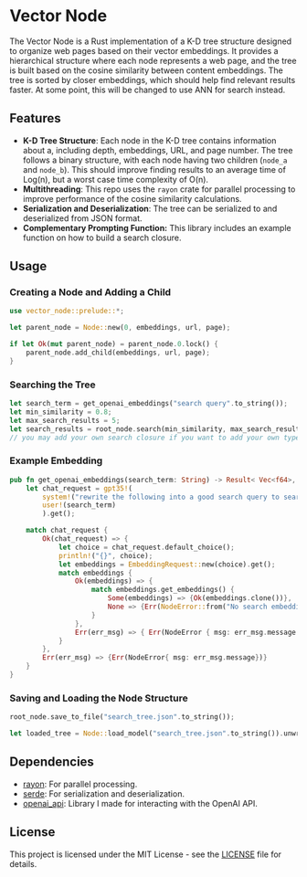 # Vector Node

The Vector Node is a Rust implementation of a K-D tree structure designed
to organize web pages based on their vector embeddings. It provides a
hierarchical structure where each node represents a web page, and the tree is
built based on the cosine similarity between content embeddings. The tree is 
sorted by closer embeddings, which should help find relevant results faster.
At some point, this will be changed to use ANN for search instead.

## Features

- **K-D Tree Structure**: Each node in the K-D tree contains information about a,
  including depth, embeddings, URL, and page number. The tree follows a binary structure,
  with each node having two children (`node_a` and `node_b`). This should improve finding results
  to an average time of Log(n), but a worst case time complexity of O(n).
- **Multithreading**: This repo uses the `rayon` crate for parallel processing
  to improve performance of the cosine similarity calculations.
- **Serialization and Deserialization**: The tree can be serialized to and
  deserialized from JSON format.
- **Complementary Prompting Function:** This library includes an example 
  function on how to build a search closure.

## Usage

### Creating a Node and Adding a Child

```rust
use vector_node::prelude::*;

let parent_node = Node::new(0, embeddings, url, page);

if let Ok(mut parent_node) = parent_node.0.lock() {
    parent_node.add_child(embeddings, url, page);
}

```

### Searching the Tree

```rust
let search_term = get_openai_embeddings("search query".to_string());
let min_similarity = 0.8; 
let max_search_results = 5;
let search_results = root_node.search(min_similarity, max_search_results, search_term);
// you may add your own search closure if you want to add your own type of embeddings
```

### Example Embedding

```rust
pub fn get_openai_embeddings(search_term: String) -> Result< Vec<f64>, NodeError> {
    let chat_request = gpt35!(
        system!("rewrite the following into a good search query to search the api reference documents: "),
        user!(search_term)
        ).get();

    match chat_request {
        Ok(chat_request) => {
            let choice = chat_request.default_choice();
            println!("{}", choice);
            let embeddings = EmbeddingRequest::new(choice).get();
            match embeddings {
                Ok(embeddings) => {
                    match embeddings.get_embeddings() {
                        Some(embeddings) => {Ok(embeddings.clone())},
                        None => {Err(NodeError::from("No search embeddings were found")) }
                    }
                },
                Err(err_msg) => { Err(NodeError { msg: err_msg.message })}
            }
        },
        Err(err_msg) => {Err(NodeError{ msg: err_msg.message})}
    }
}
```

### Saving and Loading the Node Structure

```rust
root_node.save_to_file("search_tree.json".to_string());

let loaded_tree = Node::load_model("search_tree.json".to_string()).unwrap();
```

## Dependencies

- [rayon](https://crates.io/crates/rayon): For parallel processing.
- [serde](https://crates.io/crates/serde): For serialization and deserialization.
- [openai_api](https://github.com/JustBobinAround/openai_api): Library I made for interacting with the OpenAI API.

## License

This project is licensed under the MIT License - see the [LICENSE](LICENSE) file for details.
